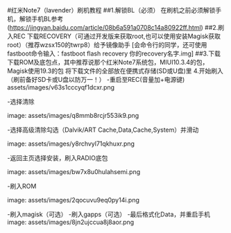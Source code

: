#红米Note7（lavender）刷机教程
##1.解锁BL（必须）
在刷机之前必须解锁手机，解锁手机BL参考(https://jingyan.baidu.com/article/08b6a591a0708c14a80922ff.html)
##2.刷入REC
下载RECOVERY（可通过开发版来获取root,也可以使用安装Magisk获取root）（推荐wzsx150的twrp8）给予镜像助手
[会命令行的同学，还可使用fastboot命令输入：fastboot flash recovery 你的recovery名字.img]
##3.下载
下载ROM及底包点，其中推荐说那个红米Note7系统包，MIUI10.3.4的包，Magisk使用19.3的包
将下载文件的全部放在便携式存储(SD或U盘)里
4.开始刷入
（刷前备好SD卡或U盘以防万一！）
-重启至REC(音量加+电源键)
assets/images/v63s1cccyqf1dcxr.png

-选择清除

image: assets/images/q8mmb8rcjr553ik9.png

-选择高级清除勾选（Dalvik/ART Cache,Data,Cache,System）并滑动

image: assets/images/y8rchvyl71qkhuxr.png

-返回主页选择安装，刷入RADIO底包

image: assets/images/bw7x8u0hulahsemi.png

-刷入ROM

image: assets/images/2qocuvu9eq0py14i.png

-刷入magisk（可选）
-刷入gapps（可选）
-最后格式化Data，并重启手机
image: assets/images/8jn2ujccua8j8aor.png

